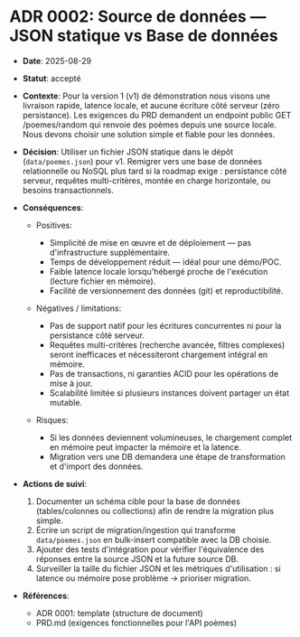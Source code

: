 # ADR 0002: Source de données — JSON statique vs Base de données

- **Date**: 2025-08-29
- **Statut**: accepté
- **Contexte**: Pour la version 1 (v1) de démonstration nous visons une livraison rapide, latence locale, et aucune écriture côté serveur (zéro persistance). Les exigences du PRD demandent un endpoint public GET /poemes/random qui renvoie des poèmes depuis une source locale. Nous devons choisir une solution simple et fiable pour les données.
- **Décision**: Utiliser un fichier JSON statique dans le dépôt (`data/poemes.json`) pour v1. Remigrer vers une base de données relationnelle ou NoSQL plus tard si la roadmap exige : persistance côté serveur, requêtes multi-critères, montée en charge horizontale, ou besoins transactionnels.
- **Conséquences**:
  - Positives:
    - Simplicité de mise en œuvre et de déploiement — pas d'infrastructure supplémentaire.
    - Temps de développement réduit — idéal pour une démo/POC.
    - Faible latence locale lorsqu'hébergé proche de l'exécution (lecture fichier en mémoire).
    - Facilité de versionnement des données (git) et reproductibilité.

  - Négatives / limitations:
    - Pas de support natif pour les écritures concurrentes ni pour la persistance côté serveur.
    - Requêtes multi-critères (recherche avancée, filtres complexes) seront inefficaces et nécessiteront chargement intégral en mémoire.
    - Pas de transactions, ni garanties ACID pour les opérations de mise à jour.
    - Scalabilité limitée si plusieurs instances doivent partager un état mutable.

  - Risques:
    - Si les données deviennent volumineuses, le chargement complet en mémoire peut impacter la mémoire et la latence.
    - Migration vers une DB demandera une étape de transformation et d'import des données.

- **Actions de suivi**:
  1. Documenter un schéma cible pour la base de données (tables/colonnes ou collections) afin de rendre la migration plus simple.
  2. Écrire un script de migration/ingestion qui transforme `data/poemes.json` en bulk-insert compatible avec la DB choisie.
  3. Ajouter des tests d'intégration pour vérifier l'équivalence des réponses entre la source JSON et la future source DB.
  4. Surveiller la taille du fichier JSON et les métriques d'utilisation : si latence ou mémoire pose problème -> prioriser migration.

- **Références**:
  - ADR 0001: template (structure de document)
  - PRD.md (exigences fonctionnelles pour l'API poèmes)
